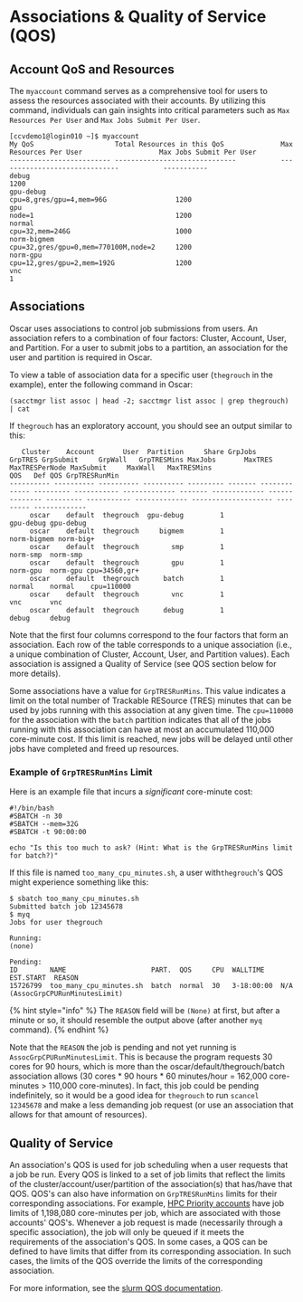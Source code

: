 # Associations & Quality of Service (QOS)

## Account QoS and Resources

The `myaccount` command serves as a comprehensive tool for users to assess the resources associated with their accounts. By utilizing this command, individuals can gain insights into critical parameters such as `Max Resources Per User` and `Max Jobs Submit Per User`.

```
[ccvdemo1@login010 ~]$ myaccount
My QoS                    Total Resources in this QoS              Max Resources Per User                   Max Jobs Submit Per User
------------------------- ------------------------------           ------------------------------           -----------         
debug                                                                                                       1200                
gpu-debug                                                          cpu=8,gres/gpu=4,mem=96G                 1200                
gpu                                                                node=1                                   1200                
normal                                                             cpu=32,mem=246G                          1000                
norm-bigmem                                                        cpu=32,gres/gpu=0,mem=770100M,node=2     1200                
norm-gpu                                                           cpu=12,gres/gpu=2,mem=192G               1200                
vnc                                                                                                         1                   
```

## Associations

Oscar uses associations to control job submissions from users. An association refers to a combination of four factors: Cluster, Account, User, and Partition. For a user to submit jobs to a partition, an association for the user and partition is required in Oscar.

To view a table of association data for a specific user (`thegrouch` in the example), enter the following command in Oscar:

```
(sacctmgr list assoc | head -2; sacctmgr list assoc | grep thegrouch) | cat
```

If `thegrouch` has an exploratory account, you should see an output similar to this:

```
   Cluster    Account       User  Partition     Share GrpJobs       GrpTRES GrpSubmit     GrpWall   GrpTRESMins MaxJobs       MaxTRES MaxTRESPerNode MaxSubmit     MaxWall   MaxTRESMins                  QOS   Def QOS GrpTRESRunMin
---------- ---------- ---------- ---------- --------- ------- ------------- --------- ----------- ------------- ------- ------------- -------------- --------- ----------- ------------- -------------------- --------- -------------
     oscar    default  thegrouch  gpu-debug         1                                                                                                                                               gpu-debug gpu-debug
     oscar    default  thegrouch     bigmem         1                                                                                                                                             norm-bigmem norm-big+
     oscar    default  thegrouch        smp         1                                                                                                                                                norm-smp  norm-smp
     oscar    default  thegrouch        gpu         1                                                                                                                                                norm-gpu  norm-gpu cpu=34560,gr+
     oscar    default  thegrouch      batch         1                                                                                                                                                  normal    normal    cpu=110000
     oscar    default  thegrouch        vnc         1                                                                                                                                                     vnc       vnc
     oscar    default  thegrouch      debug         1                                                                                                                                                   debug     debug
```

Note that the first four columns correspond to the four factors that form an association. Each row of the table corresponds to a unique association (i.e., a unique combination of Cluster, Account, User, and Partition values). Each association is assigned a Quality of Service (see QOS section below for more details).

Some associations have a value for `GrpTRESRunMins`. This value indicates a limit on the total number of Trackable RESource (TRES) minutes that can be used by jobs running with this association at any given time. The `cpu=110000` for the association with the `batch` partition indicates that all of the jobs running with this association can have at most an accumulated 110,000 core-minute cost. If this limit is reached, new jobs will be delayed until other jobs have completed and freed up resources.

### Example of `GrpTRESRunMins` Limit

Here is an example file that incurs a _significant_ core-minute cost:

```
#!/bin/bash
#SBATCH -n 30
#SBATCH --mem=32G
#SBATCH -t 90:00:00

echo "Is this too much to ask? (Hint: What is the GrpTRESRunMins limit for batch?)"
```

If this file is named `too_many_cpu_minutes.sh`, a user with`thegrouch`'s QOS might experience something like this:

```
$ sbatch too_many_cpu_minutes.sh
Submitted batch job 12345678
$ myq
Jobs for user thegrouch

Running:
(none)

Pending:
ID        NAME                     PART.  QOS     CPU  WALLTIME    EST.START  REASON
15726799  too_many_cpu_minutes.sh  batch  normal  30   3-18:00:00  N/A        (AssocGrpCPURunMinutesLimit)
```

{% hint style="info" %}
The `REASON` field will be `(None)` at first, but after a minute or so, it should resemble the output above (after another `myq` command).
{% endhint %}

Note that the `REASON` the job is pending and not yet running is `AssocGrpCPURunMinutesLimit`. This is because the program requests 30 cores for 90 hours, which is more than the oscar/default/thegrouch/batch association allows (30 cores \* 90 hours \* 60 minutes/hour = 162,000 core-minutes > 110,000 core-minutes). In fact, this job could be pending indefinitely, so it would be a good idea for `thegrouch` to run `scancel 12345678` and make a less demanding job request (or use an association that allows for that amount of resources).

## Quality of Service

An association's QOS is used for job scheduling when a user requests that a job be run. Every QOS is linked to a set of job limits that reflect the limits of the cluster/account/user/partition of the association(s) that has/have that QOS. QOS's can also have information on `GrpTRESRunMins` limits for their corresponding associations. For example, [HPC Priority accounts](https://ccv.brown.edu/rates) have job limits of 1,198,080 core-minutes per job, which are associated with those accounts' QOS's. Whenever a job request is made (necessarily through a specific association), the job will only be queued if it meets the requirements of the association's QOS. In some cases, a QOS can be defined to have limits that differ from its corresponding association. In such cases, the limits of the QOS override the limits of the corresponding association.

For more information, see the [slurm QOS documentation](https://slurm.schedmd.com/qos.html).

